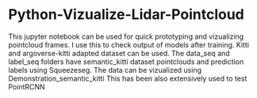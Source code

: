 # Python-Vizualize-Lidar-Pointcloud
This jupyter notebook can be used for quick prototyping and vizualizing pointcloud frames. I use this to check output of models after training. Kitti and argoverse-kitti adapted dataset can be used. The data_seq and label_seq folders have semantic_kitti dataset pointclouds and prediction labels using Squeezeseg. The data can be vizualized using Demonstration_semantic_kitti
This has been also extensively used to test PointRCNN
